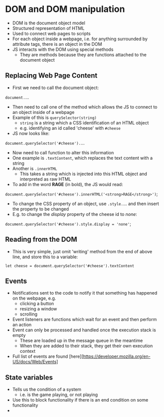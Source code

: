 DOM and DOM manipulation
=======

* DOM is the document object model
* Structured representation of HTML
* Used to connect web pages to scripts
* For each object inside a webpage, i.e. for anything surrounded by attribute tags, there is an object in the DOM
* JS interacts with the DOM using special methods
  * They are methods because they are functions attached to the document object

## Replacing Web Page Content

* First we need to call the document object:

`document.`...

* Then need to call one of the method which allows the JS to connect to an object inside of a webpage
* Example of this is `querySelector(string)`
  * `string` is a string which a CSS identification of an HTML object
  * e.g. identifying an id called 'cheese' with `#cheese`
* JS now looks like:

`document.querySelector('#cheese').`...

* Now need to call function to alter this information
* One example is `.textContent`, which replaces the text content with a string
* Another is `.innerHTML`
  * This takes a string which is injected into this HTML object and interpreted as raw HTML
* To add in the word **RAGE** (in bold), the JS would read:

`document.querySelector('#cheese').innerHTML('<strong>RAGE</strong>')`;

* To change the CSS property of an object, use `.style.`... and then insert the property to be changed
* E.g. to change the _display_ property of the cheese id to _none_:

`document.querySelector('#cheese').style.display = 'none'`;

## Reading from the DOM

* This is very simple, just omit 'writing' method from the end of above line, and store this to a variable:

`let cheese = document.querySelector('#cheese').textContent`

## Events

* Notifications sent to the code to notify it that something has happened on the webpage, e.g.
  * clicking a button
  * resizing a window
  * scrolling
* Event listeners are functions which wait for an event and then perform an action
* Event can only be processed and handled once the execution stack is empty
  * These are loaded up in the message queue in the meantime
  * When they are added to their stack, they get their own execution context
* Full list of events are found [here][https://developer.mozilla.org/en-US/docs/Web/Events]

## State variables

* Tells us the condition of a system
  * i.e. is the game playing, or not playing
* Use this to block functionality if there is an end condition on some functionality
* 
